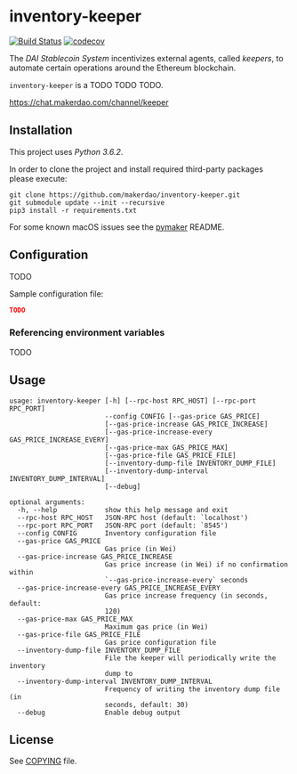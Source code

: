 # inventory-keeper

[![Build Status](https://travis-ci.org/makerdao/inventory-keeper.svg?branch=master)](https://travis-ci.org/makerdao/inventory-keeper)
[![codecov](https://codecov.io/gh/makerdao/inventory-keeper/branch/master/graph/badge.svg)](https://codecov.io/gh/makerdao/inventory-keeper)

The _DAI Stablecoin System_ incentivizes external agents, called _keepers_,
to automate certain operations around the Ethereum blockchain.

`inventory-keeper` is a TODO TODO TODO.

<https://chat.makerdao.com/channel/keeper>


## Installation

This project uses *Python 3.6.2*.

In order to clone the project and install required third-party packages please execute:
```
git clone https://github.com/makerdao/inventory-keeper.git
git submodule update --init --recursive
pip3 install -r requirements.txt
```

For some known macOS issues see the [pymaker](https://github.com/makerdao/pymaker) README.

## Configuration

TODO

Sample configuration file:

```json
TODO
```

### Referencing environment variables

TODO


## Usage

```
usage: inventory-keeper [-h] [--rpc-host RPC_HOST] [--rpc-port RPC_PORT]
                        --config CONFIG [--gas-price GAS_PRICE]
                        [--gas-price-increase GAS_PRICE_INCREASE]
                        [--gas-price-increase-every GAS_PRICE_INCREASE_EVERY]
                        [--gas-price-max GAS_PRICE_MAX]
                        [--gas-price-file GAS_PRICE_FILE]
                        [--inventory-dump-file INVENTORY_DUMP_FILE]
                        [--inventory-dump-interval INVENTORY_DUMP_INTERVAL]
                        [--debug]

optional arguments:
  -h, --help            show this help message and exit
  --rpc-host RPC_HOST   JSON-RPC host (default: `localhost')
  --rpc-port RPC_PORT   JSON-RPC port (default: `8545')
  --config CONFIG       Inventory configuration file
  --gas-price GAS_PRICE
                        Gas price (in Wei)
  --gas-price-increase GAS_PRICE_INCREASE
                        Gas price increase (in Wei) if no confirmation within
                        `--gas-price-increase-every` seconds
  --gas-price-increase-every GAS_PRICE_INCREASE_EVERY
                        Gas price increase frequency (in seconds, default:
                        120)
  --gas-price-max GAS_PRICE_MAX
                        Maximum gas price (in Wei)
  --gas-price-file GAS_PRICE_FILE
                        Gas price configuration file
  --inventory-dump-file INVENTORY_DUMP_FILE
                        File the keeper will periodically write the inventory
                        dump to
  --inventory-dump-interval INVENTORY_DUMP_INTERVAL
                        Frequency of writing the inventory dump file (in
                        seconds, default: 30)
  --debug               Enable debug output
```


## License

See [COPYING](https://github.com/makerdao/inventory-keeper/blob/master/COPYING) file.
